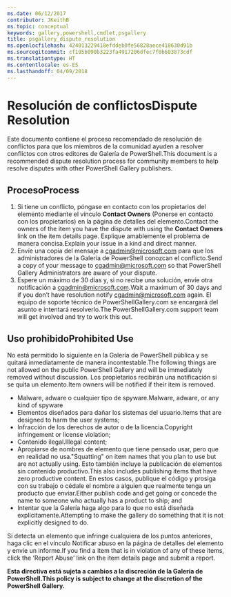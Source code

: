 ```yaml
---
ms.date: 06/12/2017
contributor: JKeithB
ms.topic: conceptual
keywords: gallery,powershell,cmdlet,psgallery
title: psgallery_dispute_resolution
ms.openlocfilehash: 424013229418efddeb0fe56828aece418630d91b
ms.sourcegitcommit: cf195b090b3223fa4917206dfec7f0b603873cdf
ms.translationtype: HT
ms.contentlocale: es-ES
ms.lasthandoff: 04/09/2018
---
```

# <a name="dispute-resolution"></a><span data-ttu-id="af791-103">Resolución de conflictos</span><span class="sxs-lookup"><span data-stu-id="af791-103">Dispute Resolution</span></span>

<span data-ttu-id="af791-104">Este documento contiene el proceso recomendado de resolución de conflictos para que los miembros de la comunidad ayuden a resolver conflictos con otros editores de Galería de PowerShell.</span><span class="sxs-lookup"><span data-stu-id="af791-104">This document is a recommended dispute resolution process for community members to help resolve disputes with other PowerShell Gallery publishers.</span></span>

## <a name="process"></a><span data-ttu-id="af791-105">Proceso</span><span class="sxs-lookup"><span data-stu-id="af791-105">Process</span></span>

1. <span data-ttu-id="af791-106">Si tiene un conflicto, póngase en contacto con los propietarios del elemento mediante el vínculo **Contact Owners** (Ponerse en contacto con los propietarios) en la página de detalles del elemento.</span><span class="sxs-lookup"><span data-stu-id="af791-106">Contact the owners of the item you have the dispute with using the **Contact Owners** link on the item details page.</span></span>
<span data-ttu-id="af791-107">Explique amablemente el problema de manera concisa.</span><span class="sxs-lookup"><span data-stu-id="af791-107">Explain your issue in a kind and direct manner.</span></span>
2. <span data-ttu-id="af791-108">Envíe una copia del mensaje a [cgadmin@microsoft.com](mailto:cgadmin@microsoft.com) para que los administradores de la Galería de PowerShell conozcan el conflicto.</span><span class="sxs-lookup"><span data-stu-id="af791-108">Send a copy of your message to [cgadmin@microsoft.com](mailto:cgadmin@microsoft.com) so that PowerShell Gallery Administrators are aware of your dispute.</span></span>
3. <span data-ttu-id="af791-109">Espere un máximo de 30 días y, si no recibe una solución, envíe otra notificación a [cgadmin@microsoft.com](mailto:cgadmin@microsoft.com).</span><span class="sxs-lookup"><span data-stu-id="af791-109">Wait a maximum of 30 days and if you don’t have resolution notify [cgadmin@microsoft.com](mailto:cgadmin@microsoft.com) again.</span></span>
<span data-ttu-id="af791-110">El equipo de soporte técnico de PowerShellGallery.com se encargará del asunto e intentará resolverlo.</span><span class="sxs-lookup"><span data-stu-id="af791-110">The PowerShellGallery.com support team will get involved and try to work this out.</span></span>


## <a name="prohibited-use"></a><span data-ttu-id="af791-111">Uso prohibido</span><span class="sxs-lookup"><span data-stu-id="af791-111">Prohibited Use</span></span>

<span data-ttu-id="af791-112">No está permitido lo siguiente en la Galería de PowerShell pública y se quitará inmediatamente de manera incontestable.</span><span class="sxs-lookup"><span data-stu-id="af791-112">The following things are not allowed on the public PowerShell Gallery and will be immediately removed without discussion.</span></span>  <span data-ttu-id="af791-113">Los propietarios recibirán una notificación si se quita un elemento.</span><span class="sxs-lookup"><span data-stu-id="af791-113">Item owners will be notified if their item is removed.</span></span>

- <span data-ttu-id="af791-114">Malware, adware o cualquier tipo de spyware.</span><span class="sxs-lookup"><span data-stu-id="af791-114">Malware, adware, or any kind of spyware</span></span>
- <span data-ttu-id="af791-115">Elementos diseñados para dañar los sistemas del usuario.</span><span class="sxs-lookup"><span data-stu-id="af791-115">Items that are designed to harm the user systems;</span></span>
- <span data-ttu-id="af791-116">Infracción de los derechos de autor o de la licencia.</span><span class="sxs-lookup"><span data-stu-id="af791-116">Copyright infringement or license violation;</span></span>
- <span data-ttu-id="af791-117">Contenido ilegal.</span><span class="sxs-lookup"><span data-stu-id="af791-117">Illegal content;</span></span>
- <span data-ttu-id="af791-118">Apropiarse de nombres de elemento que tiene pensado usar, pero que en realidad no usa.</span><span class="sxs-lookup"><span data-stu-id="af791-118">"Squatting" on item names that you plan to use but are not actually using.</span></span> <span data-ttu-id="af791-119">Esto también incluye la publicación de elementos sin contenido productivo.</span><span class="sxs-lookup"><span data-stu-id="af791-119">This also includes publishing items that have zero productive content.</span></span>
<span data-ttu-id="af791-120">En estos casos, publique el código y prosiga con su trabajo o cédale el nombre a alguien que realmente tenga un producto que enviar.</span><span class="sxs-lookup"><span data-stu-id="af791-120">Either publish code and get going or concede the name to someone who actually has a product to ship; and</span></span>
- <span data-ttu-id="af791-121">Intentar que la Galería haga algo para lo que no está diseñada explícitamente.</span><span class="sxs-lookup"><span data-stu-id="af791-121">Attempting to make the gallery do something that it is not explicitly designed to do.</span></span>


<span data-ttu-id="af791-122">Si detecta un elemento que infringe cualquiera de los puntos anteriores, haga clic en el vínculo Notificar abuso en la página de detalles del elemento y envíe un informe.</span><span class="sxs-lookup"><span data-stu-id="af791-122">If you find a item that is in violation of any of these items, click the ‘Report Abuse’ link on the item details page and submit a report.</span></span>

<span data-ttu-id="af791-123">**Esta directiva está sujeta a cambios a la discreción de la Galería de PowerShell.**</span><span class="sxs-lookup"><span data-stu-id="af791-123">**This policy is subject to change at the discretion of the PowerShell Gallery.**</span></span>